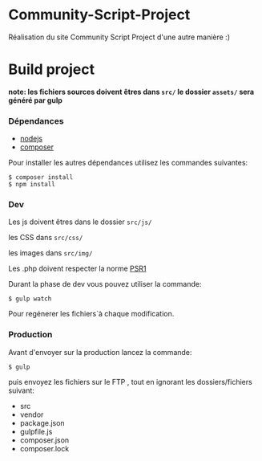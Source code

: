 # Community-Script-Project
Réalisation du site Community Script Project d'une autre manière :)

# Build project

__note: les fichiers sources doivent êtres dans `src/` le dossier `assets/` sera généré par gulp__

### Dépendances

* [nodejs](https://nodejs.org/en/)
* [composer](https://getcomposer.org/)

Pour installer les autres dépendances utilisez les commandes suivantes:
```
$ composer install
$ npm install
```

### Dev

Les js doivent êtres dans le dossier `src/js/`

les CSS dans `src/css/`

les images dans `src/img/`

Les .php doivent respecter la norme [PSR1](http://www.php-fig.org/psr/psr-1/)

Durant la phase de dev vous pouvez utiliser la commande:
```
$ gulp watch
```

Pour regénerer les fichiers`à chaque modification.

### Production

Avant d'envoyer sur la production lancez la commande:

```
$ gulp
```

puis envoyez les fichiers sur le FTP , tout en ignorant les dossiers/fichiers suivant:

* src
* vendor
* package.json
* gulpfile.js
* composer.json
* composer.lock
